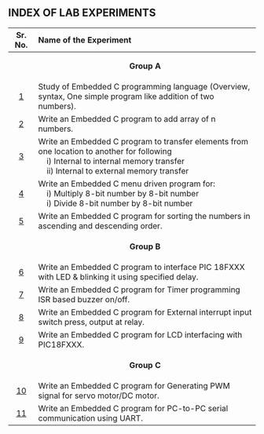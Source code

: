 ## INDEX OF LAB EXPERIMENTS

|       Sr. No.       | Name of the Experiment                                                                                                                                                                                                               |
| :-----------------: | :----------------------------------------------------------------------------------------------------------------------------------------------------------------------------------------------------------------------------------- |
|                     | <p align='center'>**Group A**</p>                                                                                                                                                                                                    |
| [1](Assignment-01)  | Study of Embedded C programming language (Overview, syntax, One simple program like addition of two numbers).                                                                                                                        |
| [2](Assignment-02)  | Write an Embedded C program to add array of n numbers.                                                                                                                                                                               |
| [3](Assignment-03)  | Write an Embedded C program to transfer elements from one location to another for following <br>&nbsp;&nbsp;&nbsp;&nbsp;i) Internal to internal memory transfer <br>&nbsp;&nbsp;&nbsp;&nbsp;ii) Internal to external memory transfer |
| [4](Assignment-04)  | Write an Embedded C menu driven program for:<br>&nbsp;&nbsp;&nbsp;&nbsp;i) Multiply 8-bit number by 8-bit number<br>&nbsp;&nbsp;&nbsp;&nbsp;i) Divide 8-bit number by 8-bit number                                                   |
| [5](Assignment-05)  | Write an Embedded C program for sorting the numbers in ascending and descending order.                                                                                                                                               |
|                     | <p align='center'>**Group B**</p>                                                                                                                                                                                                    |
| [6](Assignment-06)  | Write an Embedded C program to interface PIC 18FXXX with LED & blinking it using specified delay.                                                                                                                                    |
| [7](Assignment-07)  | Write an Embedded C program for Timer programming ISR based buzzer on/off.                                                                                                                                                           |
| [8](Assignment-08)  | Write an Embedded C program for External interrupt input switch press, output at relay.                                                                                                                                              |
| [9](Assignment-09)  | Write an Embedded C program for LCD interfacing with PIC18FXXX.                                                                                                                                                                      |
|                     | <p align='center'>**Group C**</p>                                                                                                                                                                                                    |
| [10](Assignment-10) | Write an Embedded C program for Generating PWM signal for servo motor/DC motor.                                                                                                                                                      |
| [11](Assignment-11) | Write an Embedded C program for PC-to-PC serial communication using UART.                                                                                                                                                            |
